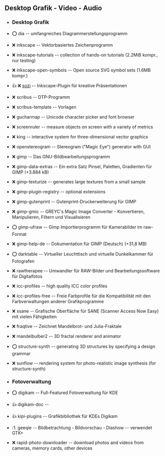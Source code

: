 ##  Desktop Grafik - Video - Audio

- ###  Desktop Grafik

- :o:  dia  --		umfangreiches Diagrammerstellungsprogramm
- :x:  inkscape  --	Vektorbasiertes Zeichenprogramm
- :x:  inkscape-tutorials  --	collection of hands-on tutorials (2.2MiB kompr., nur testing)
- :x:  inkscape-open-symbols  --	Open source SVG symbol sets (1.6MB kompr.)
- :+1: :x:  [sozi](https://github.com/sozi-projects/Sozi/releases/download/v21.09/sozi_21.09.14-1631646245_amd64.deb)  --  Inkscape-Plugin für kreative Präsentationen
- :x:  scribus  --	DTP-Programm
- :x:  scribus-template  -- Vorlagen
- :x:  gucharmap  -- Unicode character picker and font browser
- :x:  screenruler  --		measure objects on screen with a variety of metrics
- :x:  king  --		interactive system for three-dimensional vector graphics
- :x:  openstereogram  --		Stereogram ("Magic Eye") generator with GUI

- :x:  gimp  --		Das GNU-Bildbearbeitungsprogramm
- :x:  gimp-data-extras  --	Ein extra Satz Pinsel, Paletten, Gradienten für GIMP (+3.884 kB)
- :x:  gimp-texturize  --	generates large textures from a small sample
- :x:  gimp-plugin-registry  --	optional extensions
- :x:  gimp-gutenprint  --	Gutenprint-Druckerweiterung für GIMP
- :x:  gimp-gmic  --	GREYC's Magic Image Converter - Konvertieren, Manipulieren, Filtern und Visualisieren
- :o:  gimp-ufraw  --	Gimp Importierprogramm für Kamerabilder im raw-Format
- :x:  gimp-help-de  --	Dokumentation für GIMP (Deutsch) (+31,8 MB)

- :o:  darktable  --	Virtueller Leuchttisch und virtuelle Dunkelkammer für Fotografen
- :x:  rawtherapee  --	Umwandler für RAW-Bilder und Bearbeitungssoftware für Digitalfotos

- :x:  icc-profiles  -- high quality ICC color profiles
- :x:  icc-profiles-free  -- Freie Farbprofile für die Kompatibilität mit den Farbverwaltungen anderer Grafikprogramme

- :x:  xsane  --	Grafische Oberfläche für SANE (Scanner Access Now Easy) mit vielen Fähigkeiten
- :x:  fraqtive  --	Zeichnet Mandelbrot- und Julia-Fraktale
- :x:  mandelbulber2  --	3D fractal renderer and animator
- :o:  structure-synth  --	generating 3D structures by specifying a design grammar
- :x:  sunflow  --	rendering system for photo-realistic image synthesis (for structure-synth)

- ###  Fotoverwaltung

- :o:  digikam  -- Full-Featured Fotoverwaltung für KDE
- :+1:  digikam-doc  --
- :+1:  kipi-plugins  -- Grafikbibliothek für KDEs Digikam
- :1:  geeqie  --	Bildbetrachtung - Bildvorschau - Diashow -- verwendet GTK+
- :x:  rapid-photo-downloader  --	download photos and videos from cameras, memory cards, other devices

